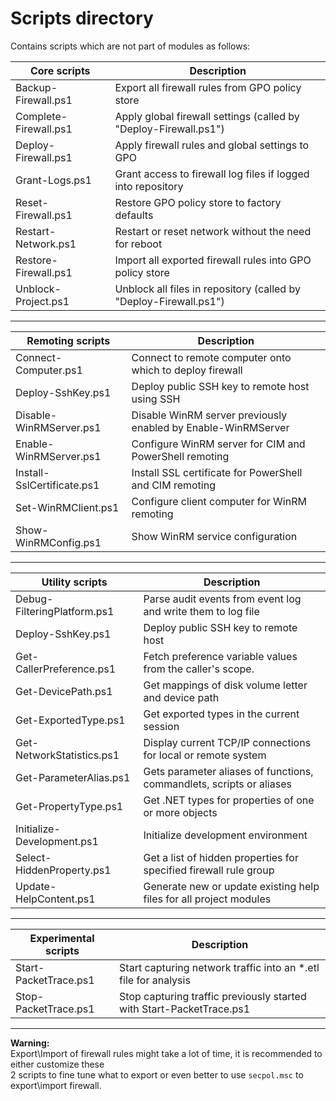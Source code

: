 
# Scripts directory

Contains scripts which are not part of modules as follows:

| Core scripts           | Description                                                        |
| ---------------------- | ------------------------------------------------------------------ |
| Backup-Firewall.ps1    | Export all firewall rules from GPO policy store                    |
| Complete-Firewall.ps1  | Apply global firewall settings (called by "Deploy-Firewall.ps1")   |
| Deploy-Firewall.ps1    | Apply firewall rules and global settings to GPO                    |
| Grant-Logs.ps1         | Grant access to firewall log files if logged into repository       |
| Reset-Firewall.ps1     | Restore GPO policy store to factory defaults                       |
| Restart-Network.ps1    | Restart or reset network without the need for reboot               |
| Restore-Firewall.ps1   | Import all exported firewall rules into GPO policy store           |
| Unblock-Project.ps1    | Unblock all files in repository (called by "Deploy-Firewall.ps1")  |

---

| Remoting scripts            | Description                                                   |
| --------------------------- | ------------------------------------------------------------- |
| Connect-Computer.ps1        | Connect to remote computer onto which to deploy firewall      |
| Deploy-SshKey.ps1           | Deploy public SSH key to remote host using SSH                |
| Disable-WinRMServer.ps1     | Disable WinRM server previously enabled by Enable-WinRMServer |
| Enable-WinRMServer.ps1      | Configure WinRM server for CIM and PowerShell remoting        |
| Install-SslCertificate.ps1  | Install SSL certificate for PowerShell and CIM remoting       |
| Set-WinRMClient.ps1         | Configure client computer for WinRM remoting                  |
| Show-WinRMConfig.ps1        | Show WinRM service configuration                              |

---

| Utility scripts             | Description                                                          |
| --------------------------- | -------------------------------------------------------------------- |
| Debug-FilteringPlatform.ps1 | Parse audit events from event log and write them to log file         |
| Deploy-SshKey.ps1           | Deploy public SSH key to remote host                                 |
| Get-CallerPreference.ps1    | Fetch preference variable values from the caller's scope.            |
| Get-DevicePath.ps1          | Get mappings of disk volume letter and device path                   |
| Get-ExportedType.ps1        | Get exported types in the current session                            |
| Get-NetworkStatistics.ps1   | Display current TCP/IP connections for local or remote system        |
| Get-ParameterAlias.ps1      | Gets parameter aliases of functions, commandlets, scripts or aliases |
| Get-PropertyType.ps1        | Get .NET types for properties of one or more objects                 |
| Initialize-Development.ps1  | Initialize development environment                                   |
| Select-HiddenProperty.ps1   | Get a list of hidden properties for specified firewall rule group    |
| Update-HelpContent.ps1      | Generate new or update existing help files for all project modules   |

---
| Experimental scripts  | Description                                                          |
| --------------------- | -------------------------------------------------------------------- |
| Start-PacketTrace.ps1 | Start capturing network traffic into an *.etl file for analysis      |
| Stop-PacketTrace.ps1  | Stop capturing traffic previously started with Start-PacketTrace.ps1 |

---

**Warning:**\
Export\Import of firewall rules might take a lot of time, it is recommended to either customize these\
2 scripts to fine tune what to export or even better to use `secpol.msc` to export\import firewall.
